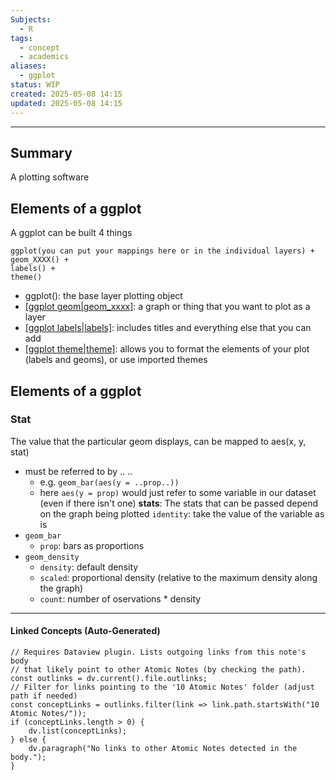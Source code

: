 ```yaml
---
Subjects:
  - R
tags:
  - concept
  - academics
aliases:
  - ggplot
status: WIP
created: 2025-05-08 14:15
updated: 2025-05-08 14:15
---
```

---
## Summary 
A plotting software

## Elements of a ggplot
A ggplot can be built 4 things
```{r}
ggplot(you can put your mappings here or in the individual layers) +
geom_XXXX() +
labels() +
theme()
```
- ggplot(): the base layer plotting object
- [[ggplot geom|geom_xxxx]](): a graph or thing that you want to plot as a layer
- [[ggplot labels|labels]](): includes titles and everything else that you can add
- [[ggplot theme|theme]](): allows you to format the elements of your plot (labels and geoms), or use imported themes
## Elements of a ggplot
### Stat
The value that the particular geom displays, can be mapped to aes(x, y, stat)
- must be referred to by .. ..
	- e.g. `geom_bar(aes(y = ..prop..))`
	- here `aes(y = prop)` would just refer to some variable in our dataset (even if there isn't one)
**stats**:
The stats that can be passed depend on the graph being plotted
	 `identity`: take the value of the variable as is
- `geom_bar`
	- `prop`: bars as proportions
- `geom_density`
	- `density`: default density
	- `scaled`: proportional density (relative to the maximum density along the graph)
	- `count`: number of oservations * density
	



---
#### Linked Concepts (Auto-Generated)
```dataviewjs
// Requires Dataview plugin. Lists outgoing links from this note's body
// that likely point to other Atomic Notes (by checking the path).
const outlinks = dv.current().file.outlinks;
// Filter for links pointing to the '10 Atomic Notes' folder (adjust path if needed)
const conceptLinks = outlinks.filter(link => link.path.startsWith("10 Atomic Notes/"));
if (conceptLinks.length > 0) {
    dv.list(conceptLinks);
} else {
    dv.paragraph("No links to other Atomic Notes detected in the body.");
}
```



